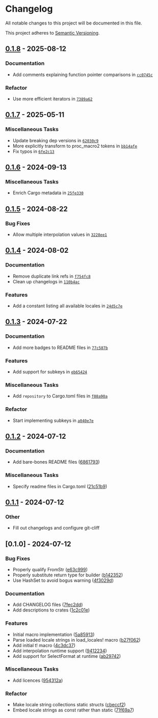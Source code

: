 # Changelog

All notable changes to this project will be documented in this file.

This project adheres to [Semantic Versioning](https://semver.org/spec/v2.0.0.html).



## [0.1.8](https://github.com/JadedBlueEyes/messageformat/compare/mf1-macros-v0.1.7...mf1-macros-v0.1.8) - 2025-08-12

### Documentation

- Add comments explaining function pointer comparisons in [`cc0745c`](https://github.com/JadedBlueEyes/messageformat/commit/cc0745ce9c26246b7b17a51b6c5b3c399e778cfb)

### Refactor

- Use more efficient iterators in [`7389a62`](https://github.com/JadedBlueEyes/messageformat/commit/7389a6272ac3c1f748a31edb6291ec601111957b)



## [0.1.7](https://github.com/JadedBlueEyes/messageformat/compare/mf1-macros-v0.1.6...mf1-macros-v0.1.7) - 2025-05-11

### Miscellaneous Tasks

- Update breaking dep versions in [`62030c9`](https://github.com/JadedBlueEyes/messageformat/commit/62030c922e62fcf7fa7ea2c4348312fb7e253568)
- More explicitly transform to proc_macro2 tokens in [`bb14afe`](https://github.com/JadedBlueEyes/messageformat/commit/bb14afe1b0ea35e0c68739fc47051d658bfac826)
- Fix typos in [`6fe2c13`](https://github.com/JadedBlueEyes/messageformat/commit/6fe2c13120f6ed2d254778e0422a3960ed4d2ea0)



## [0.1.6](https://github.com/JadedBlueEyes/messageformat/compare/mf1-macros-v0.1.5...mf1-macros-v0.1.6) - 2024-09-13

### Miscellaneous Tasks

- Enrich Cargo metadata in [`25fe330`](https://github.com/JadedBlueEyes/messageformat/commit/25fe330d5351a1dc9549af51abf49afcf85199fb)



## [0.1.5](https://github.com/JadedBlueEyes/messageformat/compare/mf1-macros-v0.1.4...mf1-macros-v0.1.5) - 2024-08-22

### Bug Fixes

- Allow multiple interpolation values in [`3228ee1`](https://github.com/JadedBlueEyes/messageformat/commit/3228ee11e3a78cc407552ca6f43e5e96b38e1a9b)

## [0.1.4](https://github.com/JadedBlueEyes/messageformat/compare/mf1-macros-v0.1.3...mf1-macros-v0.1.4) - 2024-08-02

### Documentation

- Remove duplicate link refs in [`f754fc8`](https://github.com/JadedBlueEyes/messageformat/commit/f754fc8dd33df5b415a7f8af089be0025390fd3c)
- Clean up changelogs in [`110b4ac`](https://github.com/JadedBlueEyes/messageformat/commit/110b4ac49c8fd73aeb9e119950e44c3edb2c00a4)

### Features

- Add a constant listing all available locales in [`24d5c7e`](https://github.com/JadedBlueEyes/messageformat/commit/24d5c7e861196b0b0d4cb53c70897e8510bf199f)

## [0.1.3](https://github.com/JadedBlueEyes/messageformat/compare/mf1-macros-v0.1.2...mf1-macros-v0.1.3) - 2024-07-22

### Documentation

- Add more badges to README files in [`77c587b`](https://github.com/JadedBlueEyes/messageformat/commit/77c587b5222b26032dfa40eb8777cf0af3f9a32f)

### Features

- Add support for subkeys in [`eb65424`](https://github.com/JadedBlueEyes/messageformat/commit/eb65424120fd80964057950b95975546265962f6)

### Miscellaneous Tasks

- Add `repository` to Cargo.toml files in [`f08a90a`](https://github.com/JadedBlueEyes/messageformat/commit/f08a90a8f25cb89d5c1996d992fabec191eda186)

### Refactor

- Start implementing subkeys in [`a040e7e`](https://github.com/JadedBlueEyes/messageformat/commit/a040e7ea88ce34d328b1f3d82ef488c8c8738ec9)

## [0.1.2](https://github.com/JadedBlueEyes/messageformat/compare/mf1-macros-v0.1.1...mf1-macros-v0.1.2)  - 2024-07-12

### Documentation

- Add bare-bones README files ([6861793](https://github.com/JadedBlueEyes/messageformat/commit/6861793fe974f384a2136ee1550eba9fbf592796))

### Miscellaneous Tasks

- Specify readme files in Cargo.toml ([21c51b9](https://github.com/JadedBlueEyes/messageformat/commit/21c51b9038d9b74a8cd13b75237f20b1ed11c8c4))

## [0.1.1](https://github.com/JadedBlueEyes/messageformat/compare/mf1-macros-v0.1.0...mf1-macros-v0.1.1) - 2024-07-12

### Other
- Fill out changelogs and configure git-cliff

## [0.1.0] - 2024-07-12

### Bug Fixes

- Properly qualify FromStr ([e63c999](https://github.com/JadedBlueEyes/messageformat/commit/e63c999a149761d8c4b0aea46bfba977e516e588))
- Properly substitute return type for builder ([b142352](https://github.com/JadedBlueEyes/messageformat/commit/b1423525f4ead5674d1205b921aea3b0a41740b3))
- Use HashSet to avoid bogus warning ([4f3029d](https://github.com/JadedBlueEyes/messageformat/commit/4f3029d35104b389b06bf0628463bf2770bc290f))

### Documentation

- Add CHANGELOG files ([7fec2dd](https://github.com/JadedBlueEyes/messageformat/commit/7fec2ddb40381df682d1dd6fde88375b5b209ef0))
- Add descriptions to crates ([1c2c01e](https://github.com/JadedBlueEyes/messageformat/commit/1c2c01ebce34881b18a28f249c506b8f2950c6f2))

### Features

- Initial  macro implementation ([5a85913](https://github.com/JadedBlueEyes/messageformat/commit/5a8591366b5b521a454d9152bbdb1534ba3415ac))
- Parse loaded locale strings in load_locales! macro ([b27f062](https://github.com/JadedBlueEyes/messageformat/commit/b27f0623b8e502b8aae598ea0f3d8a5763ce7404))
- Add initial t! macro ([4c3dc37](https://github.com/JadedBlueEyes/messageformat/commit/4c3dc37a3092188d7828ff716da4f914f0080b25))
- Add interpolation runtime support ([9412234](https://github.com/JadedBlueEyes/messageformat/commit/941223468282210ee239ccfef496f6908e74c19e))
- Add support for SelectFormat at runtime ([ab29742](https://github.com/JadedBlueEyes/messageformat/commit/ab29742c8a8c8df3f539e4e09e12f30610161411))

### Miscellaneous Tasks

- Add licences ([954312a](https://github.com/JadedBlueEyes/messageformat/commit/954312ad5ed23d4e9a2415f9ddac822f8ed24f60))

### Refactor

- Make locale string collections static structs ([cbeccf2](https://github.com/JadedBlueEyes/messageformat/commit/cbeccf23052ca79757185a94542b07dff1ab60d2))
- Embed locale strings as const rather than static ([71f69a7](https://github.com/JadedBlueEyes/messageformat/commit/71f69a7fbd59da7b7f38d869f848ceafe2705646))
